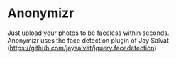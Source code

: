 Anonymizr
=========

Just upload your photos to be faceless within seconds.  
Anonymizr uses the face detection plugin of Jay Salvat (https://github.com/jaysalvat/jquery.facedetection)
